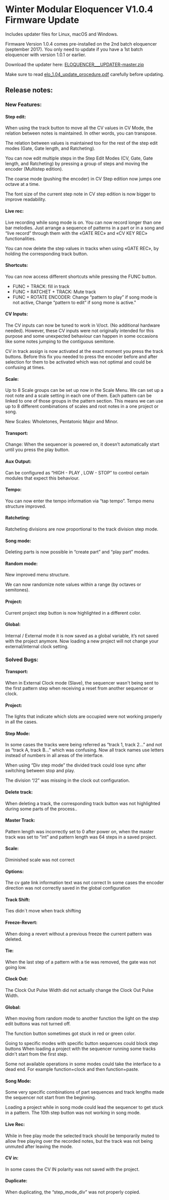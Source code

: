 # Winter Modular Eloquencer V1.0.4 Firmware Update

Includes updater files for Linux, macOS and Windows.

Firmware Version 1.0.4 comes pre-installed on the 2nd batch eloquencer (september 2017). You only need to update if you have a 1st batch eloquencer with version 1.0.1 or earlier.

Download the updater here: [ELOQUENCER___UPDATER-master.zip](https://github.com/enoughframes/ELOQUENCER___UPDATER/archive/master.zip)

Make sure to read [elo_1.04_update_procedure.pdf](https://github.com/enoughframes/ELOQUENCER___UPDATER/blob/master/elo_1.04_update_procedure.pdfom) carefully before updating.


## Release notes:
### New Features:
#### Step edit:
When using the track button to move all the CV values in CV Mode, the relation between
notes is maintained. In other words, you can transpose.

The relation between values is maintained too for the rest of the step edit modes (Gate, Gate
length, and Ratcheting).

You can now edit multiple steps in the Step Edit Modes (CV, Gate, Gate length, and
Ratcheting) by pressing a group of steps and moving the encoder (Multistep edition).

The coarse mode (pushing the encoder) in CV Step edition now jumps one octave at a time.

The font size of the current step note in CV step edition is now bigger to improve readability.
#### Live rec:
Live recording while song mode is on. You can now record longer than one bar melodies.
Just arrange a sequence of patterns in a part or in a song and “live record” through them
with the «GATE REC» and «CV KEY REC» functionalities.

You can now delete the step values in tracks when using «GATE REC», by holding the
corresponding track button.

#### Shortcuts:
You can now access different shortcuts while pressing the FUNC button.
* FUNC + TRACK: fill in track
* FUNC + RATCHET + TRACK: Mute track
* FUNC + ROTATE ENCODER: Change “pattern to play” if song mode is not active, Change
“pattern to edit” if song mone is active."

#### CV Inputs:
The CV inputs can now be tuned to work in V/oct. (No additional hardware needed).
However, these CV inputs were not originally intended for this purpose and some
unexpected behaviour can happen in some occasions like some notes jumping to the
contiguous semitone.

CV in track assign is now activated at the exact moment you press the track buttons. Before
this fix you needed to press the encoder before and after selection for them to be activated
which was not optimal and could be confusing at times.

#### Scale:
Up to 8 Scale groups can be set up now in the Scale Menu. We can set up a root note and a
scale setting in each one of them. Each pattern can be linked to one of those groups in the
pattern section. This means we can use up to 8 different combinations of scales and root
notes in a one project or song.

New Scales: Wholetones, Pentatonic Major and Minor.
#### Transport:
Change: When the sequencer is powered on, it doesn’t automatically start until you press
the play button.
#### Aux Output:
Can be configured as “HIGH - PLAY , LOW - STOP” to control certain modules that expect
this behaviour.
#### Tempo:
You can now enter the tempo information via “tap tempo”.
Tempo menu structure improved.
#### Ratcheting:
Ratcheting divisions are now proportional to the track division step mode.
#### Song mode:
Deleting parts is now possible in “create part” and “play part” modes.
#### Random mode:
New improved menu structure.

We can now randomize note values within a range (by octaves or semitones).
#### Project:
Current project step button is now highlighted in a different color.
#### Global:
Internal / External mode it is now saved as a global variable, it’s not saved with the project
anymore. Now loading a new project will not change your external/internal clock setting.

### Solved Bugs:
#### Transport:
When in External Clock mode (Slave), the sequencer wasn't being sent to the first pattern
step when receiving a reset from another sequencer or clock.

#### Project:
The lights that indicate which slots are occupied were not working properly in all the cases.

#### Step Mode:
In some cases the tracks were being referred as “track 1, track 2…” and not as “track A,
track B...” which was confusing. Now all track names use letters instead of numbers in all
areas of the interface.

When using “Div step mode” the divided track could lose sync after switching between stop
and play.

The division “/2” was missing in the clock out configuration.

#### Delete track:
When deleting a track, the corresponding track button was not highlighted during some parts
of the process..
#### Master Track:
Pattern length was incorrectly set to 0 after power on, when the master track was set to “int”
and pattern length was 64 steps in a saved project.
#### Scale:
Diminished scale was not correct
#### Options:
The cv gate link information text was not correct
In some cases the encoder direction was not correctly saved in the global configuration
#### Track Shift:
Ties didn´t move when track shifting
#### Freeze-Revert:
When doing a revert without a previous freeze the current pattern was deleted.
#### Tie:
When the last step of a pattern with a tie was removed, the gate was not going low.
#### Clock Out:
The Clock Out Pulse Width did not actually change the Clock Out Pulse Width.
#### Global:
When moving from random mode to another function the light on the step edit buttons was
not turned off.

The function button sometimes got stuck in red or green color.

Going to specific modes with specific button sequences could block step buttons
When loading a project with the sequencer running some tracks didn't start from the first
step.

Some not available operations in some modes could take the interface to a dead end. For
example function+clock and then function+paste.

#### Song Mode:
Some very specific combinations of part sequences and track lengths made the sequencer
not start from the beginning.

Loading a project while in song mode could lead the sequencer to get stuck in a pattern.
The 10th step button was not working in song mode.

#### Live Rec:
While in free play mode the selected track should be temporarily muted to allow free playing
over the recorded notes, but the track was not being unmuted after leaving the mode.

#### CV in:
In some cases the CV IN polarity was not saved with the project.

#### Duplicate:
When duplicating, the “step_mode_div” was not properly copied.
